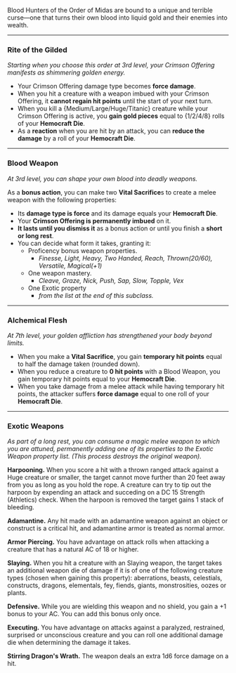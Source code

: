 Blood Hunters of the Order of Midas are bound to a unique and terrible curse—one that turns their own blood into liquid gold and their enemies into wealth. 

---
### Rite of the Gilded
_Starting when you choose this order at 3rd level, your Crimson Offering manifests as shimmering golden energy._

- Your Crimson Offering damage type becomes **force damage**.
- When you hit a creature with a weapon imbued with your Crimson Offering, it **cannot regain hit points** until the start of your next turn.
- When you kill a {Medium/Large/Huge/Titanic} creature while your Crimson Offering is active, you **gain gold pieces** equal to {1/2/4/8} rolls of your **Hemocraft Die**.
- As a **reaction** when you are hit by an attack, you can **reduce the damage** by a roll of your **Hemocraft Die**.

---
### Blood Weapon
_At 3rd level, you can shape your own blood into deadly weapons._

As a **bonus action**, you can make two **Vital Sacrifice**s to create a melee weapon with the following properties:
- Its **damage type is force** and its damage equals your **Hemocraft Die**.
- Your **Crimson Offering is permanently imbued** on it.
- **It lasts until you dismiss it** as a bonus action or until you finish a **short or long rest**.
- You can decide what form it takes, granting it:
	- Proficency bonus weapon properties. 
		- *Finesse, Light, Heavy, Two Handed, Reach, Thrown(20/60), Versatile, Magical(+1)*
	- One weapon mastery.
		- *Cleave, Graze, Nick, Push, Sap, Slow, Topple, Vex*
	- One Exotic property 
		- *from the list at the end of this subclass.*

---
### Alchemical Flesh
_At 7th level, your golden affliction has strengthened your body beyond limits._

- When you make a **Vital Sacrifice**, you gain **temporary hit points** equal to half the damage taken (rounded down).
- When you reduce a creature to **0 hit points** with a Blood Weapon, you gain temporary hit points equal to your **Hemocraft Die**.
- When you take damage from a melee attack while having temporary hit points, the attacker suffers **force damage** equal to one roll of your **Hemocraft Die**.

---
### Exotic Weapons
*As part of a long rest, you can consume a magic melee weapon to which you are attuned, permanently adding one of its properties to the Exotic Weapon property list. (This process destroys the original weapon).*

**Harpooning.** When you score a hit with a thrown ranged attack against a Huge creature or smaller, the target cannot move further than 20 feet away from you as long as you hold the rope. A creature can try to tip out the harpoon by expending an attack and succeding on a DC 15 Strength (Athletics) check. When the harpoon is removed the target gains 1 stack of bleeding.

**Adamantine.** Any hit made with an adamantine weapon against an object or construct is a critical hit, and adamantine armor is treated as normal armor.

**Armor Piercing.** You have advantage on attack rolls when attacking a creature that has a natural AC of 18 or higher.

**Slaying.** When you hit a creature with an Slaying weapon, the target takes an additional  weapon die of damage if it is of one of the following creature types (chosen when gaining this property): aberrations, beasts, celestials, constructs, dragons, elementals, fey, fiends, giants, monstrosities, oozes or plants.

**Defensive.** While you are wielding this weapon and no shield, you gain a +1 bonus to your AC. You can add this bonus only once.

**Executing.** You have advantage on attacks against a paralyzed, restrained, surprised or unconscious creature and you can roll one additional damage die when determining the damage it takes.

**Stirring Dragon's Wrath.** The weapon deals an extra 1d6 force damage on a hit.
